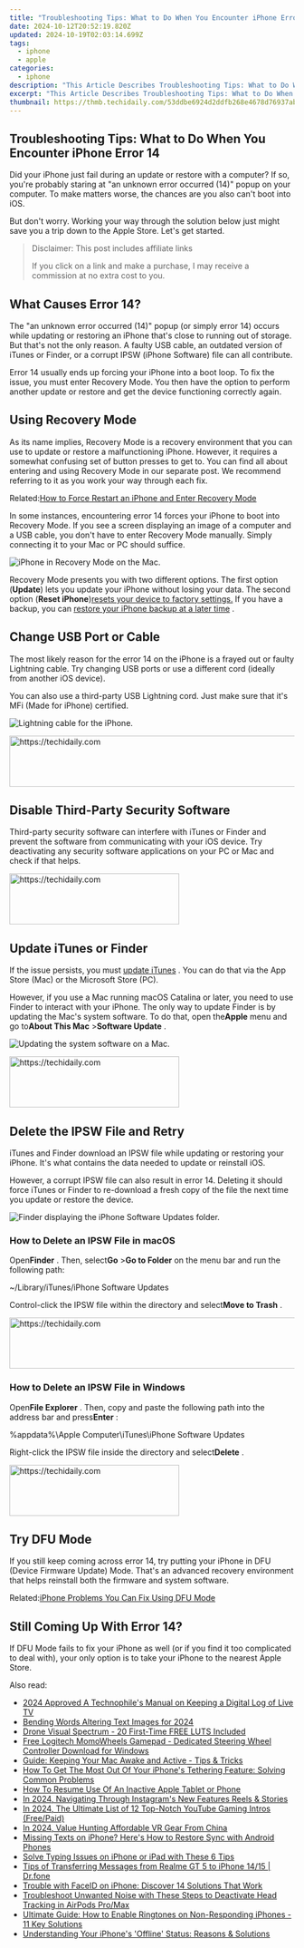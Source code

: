 ```yaml
---
title: "Troubleshooting Tips: What to Do When You Encounter iPhone Error 14"
date: 2024-10-12T20:52:19.820Z
updated: 2024-10-19T02:03:14.699Z
tags:
  - iphone
  - apple
categories:
  - iphone
description: "This Article Describes Troubleshooting Tips: What to Do When You Encounter iPhone Error 14"
excerpt: "This Article Describes Troubleshooting Tips: What to Do When You Encounter iPhone Error 14"
thumbnail: https://thmb.techidaily.com/53ddbe6924d2ddfb268e4678d76937abc181d4038a95a53ae70246e54e37c443.jpg
---
```


## Troubleshooting Tips: What to Do When You Encounter iPhone Error 14

 Did your iPhone just fail during an update or restore with a computer? If so, you're probably staring at "an unknown error occurred (14)" popup on your computer. To make matters worse, the chances are you also can't boot into iOS.

 But don't worry. Working your way through the solution below just might save you a trip down to the Apple Store. Let's get started.

>  Disclaimer: This post includes affiliate links
>
>  If you click on a link and make a purchase, I may receive a commission at no extra cost to you.
>

## What Causes Error 14?

 The "an unknown error occurred (14)" popup (or simply error 14) occurs while updating or restoring an iPhone that's close to running out of storage. But that's not the only reason. A faulty USB cable, an outdated version of iTunes or Finder, or a corrupt IPSW (iPhone Software) file can all contribute.

 Error 14 usually ends up forcing your iPhone into a boot loop. To fix the issue, you must enter Recovery Mode. You then have the option to perform another update or restore and get the device functioning correctly again.

## Using Recovery Mode

 As its name implies, Recovery Mode is a recovery environment that you can use to update or restore a malfunctioning iPhone. However, it requires a somewhat confusing set of button presses to get to. You can find all about entering and using Recovery Mode in our separate post. We recommend referring to it as you work your way through each fix.

 Related:[How to Force Restart an iPhone and Enter Recovery Mode](https://www.makeuseof.com/tag/restart-iphone-recovery-mode/)

 In some instances, encountering error 14 forces your iPhone to boot into Recovery Mode. If you see a screen displaying an image of a computer and a USB cable, you don't have to enter Recovery Mode manually. Simply connecting it to your Mac or PC should suffice.

![iPhone in Recovery Mode on the Mac.](https://static1.makeuseofimages.com/wordpress/wp-content/uploads/2021/09/1-recovery-mode.png)

 Recovery Mode presents you with two different options. The first option (**Update**) lets you update your iPhone without losing your data. The second option (**Reset iPhone**)[resets your device to factory settings.](https://www.makeuseof.com/tag/how-to-factory-reset-iphone-ipad/) If you have a backup, you can [restore your iPhone backup at a later time](https://www.makeuseof.com/tag/restore-iphone-ipad-from-backup/) .

## Change USB Port or Cable

 The most likely reason for the error 14 on the iPhone is a frayed out or faulty Lightning cable. Try changing USB ports or use a different cord (ideally from another iOS device).

 You can also use a third-party USB Lightning cord. Just make sure that it's MFi (Made for iPhone) certified.

![Lightning cable for the iPhone.](https://static1.makeuseofimages.com/wordpress/wp-content/uploads/2021/09/2-lightning-cable.jpg)

<!-- affiliate ads begin -->
<a href="https://appsumo.8odi.net/c/5597632/2130886/7443" target="_top" id="2130886">
  <img src="//a.impactradius-go.com/display-ad/7443-2130886" border="0" alt="https://techidaily.com" width="728" height="90"/>
</a>
<img height="0" width="0" src="https://appsumo.8odi.net/i/5597632/2130886/7443" style="position:absolute;visibility:hidden;" border="0" />
<!-- affiliate ads end -->

## Disable Third-Party Security Software

 Third-party security software can interfere with iTunes or Finder and prevent the software from communicating with your iOS device. Try deactivating any security software applications on your PC or Mac and check if that helps.

<!-- affiliate ads begin -->
<a href="https://aligracehair.sjv.io/c/5597632/1918698/19272" target="_top" id="1918698">
  <img src="//a.impactradius-go.com/display-ad/19272-1918698" border="0" alt="https://techidaily.com" width="300" height="90"/>
</a>
<img height="0" width="0" src="https://aligracehair.sjv.io/i/5597632/1918698/19272" style="position:absolute;visibility:hidden;" border="0" />
<!-- affiliate ads end -->

## Update iTunes or Finder

 If the issue persists, you must [update iTunes](https://www.makeuseof.com/how-to-update-itunes-mac/) . You can do that via the App Store (Mac) or the Microsoft Store (PC).

 However, if you use a Mac running macOS Catalina or later, you need to use Finder to interact with your iPhone. The only way to update Finder is by updating the Mac's system software. To do that, open the**Apple** menu and go to**About This Mac** \>**Software Update** .

![Updating the system software on a Mac.](https://static1.makeuseofimages.com/wordpress/wp-content/uploads/2021/09/3-update-system-software.png)

<!-- affiliate ads begin -->
<a href="https://aligracehair.sjv.io/c/5597632/1925468/19272" target="_top" id="1925468">
  <img src="//a.impactradius-go.com/display-ad/19272-1925468" border="0" alt="https://techidaily.com" width="300" height="90"/>
</a>
<img height="0" width="0" src="https://aligracehair.sjv.io/i/5597632/1925468/19272" style="position:absolute;visibility:hidden;" border="0" />
<!-- affiliate ads end -->

## Delete the IPSW File and Retry

 iTunes and Finder download an IPSW file while updating or restoring your iPhone. It's what contains the data needed to update or reinstall iOS.

 However, a corrupt IPSW file can also result in error 14\. Deleting it should force iTunes or Finder to re-download a fresh copy of the file the next time you update or restore the device.

![Finder displaying the iPhone Software Updates folder.](https://static1.makeuseofimages.com/wordpress/wp-content/uploads/2021/09/4-ipsw-folder.png)

### How to Delete an IPSW File in macOS

 Open**Finder** . Then, select**Go** \>**Go to Folder** on the menu bar and run the following path:

~/Library/iTunes/iPhone Software Updates

 Control-click the IPSW file within the directory and select**Move to Trash** .

<!-- affiliate ads begin -->
<a href="https://appsumo.8odi.net/c/5597632/2075475/7443" target="_top" id="2075475">
  <img src="//a.impactradius-go.com/display-ad/7443-2075475" border="0" alt="https://techidaily.com" width="728" height="90"/>
</a>
<img height="0" width="0" src="https://appsumo.8odi.net/i/5597632/2075475/7443" style="position:absolute;visibility:hidden;" border="0" />
<!-- affiliate ads end -->

### How to Delete an IPSW File in Windows

 Open**File Explorer** . Then, copy and paste the following path into the address bar and press**Enter** :

%appdata%\Apple Computer\iTunes\iPhone Software Updates

 Right-click the IPSW file inside the directory and select**Delete** .

<!-- affiliate ads begin -->
<a href="https://aligracehair.sjv.io/c/5597632/1934138/19272" target="_top" id="1934138">
  <img src="//a.impactradius-go.com/display-ad/19272-1934138" border="0" alt="https://techidaily.com" width="300" height="90"/>
</a>
<img height="0" width="0" src="https://aligracehair.sjv.io/i/5597632/1934138/19272" style="position:absolute;visibility:hidden;" border="0" />
<!-- affiliate ads end -->

## Try DFU Mode

 If you still keep coming across error 14, try putting your iPhone in DFU (Device Firmware Update) Mode. That's an advanced recovery environment that helps reinstall both the firmware and system software.

 Related:[iPhone Problems You Can Fix Using DFU Mode](https://www.makeuseof.com/tag/dfu-mode-iphone-problems/)

## Still Coming Up With Error 14?

 If DFU Mode fails to fix your iPhone as well (or if you find it too complicated to deal with), your only option is to take your iPhone to the nearest Apple Store.

<ins class="adsbygoogle"
     style="display:block"
     data-ad-format="autorelaxed"
     data-ad-client="ca-pub-7571918770474297"
     data-ad-slot="1223367746"></ins>

<ins class="adsbygoogle"
     style="display:block"
     data-ad-client="ca-pub-7571918770474297"
     data-ad-slot="8358498916"
     data-ad-format="auto"
     data-full-width-responsive="true"></ins>

<span class="atpl-alsoreadstyle">Also read:</span>
<div><ul>
<li><a href="https://screen-video-capture.techidaily.com/2024-approved-a-technophiles-manual-on-keeping-a-digital-log-of-live-tv/"><u>2024 Approved A Technophile's Manual on Keeping a Digital Log of Live TV</u></a></li>
<li><a href="https://vp-tips.techidaily.com/bending-words-altering-text-images-for-2024/"><u>Bending Words Altering Text Images for 2024</u></a></li>
<li><a href="https://extra-information.techidaily.com/drone-visual-spectrum-20-first-time-free-luts-included/"><u>Drone Visual Spectrum - 20 First-Time FREE LUTS Included</u></a></li>
<li><a href="https://hardware-help.techidaily.com/free-logitech-momowheels-gamepad-dedicated-steering-wheel-controller-download-for-windows/"><u>Free Logitech MomoWheels Gamepad - Dedicated Steering Wheel Controller Download for Windows</u></a></li>
<li><a href="https://tech-renaissance.techidaily.com/guide-keeping-your-mac-awake-and-active-tips-and-tricks/"><u>Guide: Keeping Your Mac Awake and Active - Tips & Tricks</u></a></li>
<li><a href="https://fox-that.techidaily.com/how-to-get-the-most-out-of-your-iphones-tethering-feature-solving-common-problems/"><u>How To Get The Most Out Of Your iPhone's Tethering Feature: Solving Common Problems</u></a></li>
<li><a href="https://fox-that.techidaily.com/how-to-resume-use-of-an-inactive-apple-tablet-or-phone/"><u>How To Resume Use Of An Inactive Apple Tablet or Phone</u></a></li>
<li><a href="https://instagram-clips.techidaily.com/in-2024-navigating-through-instagrams-new-features-reels-and-stories/"><u>In 2024, Navigating Through Instagram's New Features Reels & Stories</u></a></li>
<li><a href="https://youtube-lab.techidaily.com/24-the-ultimate-list-of-12-top-notch-youtube-gaming-intros-freepaid/"><u>In 2024, The Ultimate List of 12 Top-Notch YouTube Gaming Intros (Free/Paid)</u></a></li>
<li><a href="https://fox-cloud.techidaily.com/in-2024-value-hunting-affordable-vr-gear-from-china/"><u>In 2024, Value Hunting Affordable VR Gear From China</u></a></li>
<li><a href="https://fox-that.techidaily.com/missing-texts-on-iphone-heres-how-to-restore-sync-with-android-phones/"><u>Missing Texts on iPhone? Here's How to Restore Sync with Android Phones</u></a></li>
<li><a href="https://fox-that.techidaily.com/solve-typing-issues-on-iphone-or-ipad-with-these-6-tips/"><u>Solve Typing Issues on iPhone or iPad with These 6 Tips</u></a></li>
<li><a href="https://android-transfer.techidaily.com/tips-of-transferring-messages-from-realme-gt-5-to-iphone-1415-drfone-by-drfone-transfer-from-android-transfer-from-android/"><u>Tips of Transferring Messages from Realme GT 5 to iPhone 14/15 | Dr.fone</u></a></li>
<li><a href="https://fox-that.techidaily.com/trouble-with-faceid-on-iphone-discover-14-solutions-that-work/"><u>Trouble with FaceID on iPhone: Discover 14 Solutions That Work</u></a></li>
<li><a href="https://fox-that.techidaily.com/troubleshoot-unwanted-noise-with-these-steps-to-deactivate-head-tracking-in-airpods-promax/"><u>Troubleshoot Unwanted Noise with These Steps to Deactivate Head Tracking in AirPods Pro/Max</u></a></li>
<li><a href="https://fox-that.techidaily.com/ultimate-guide-how-to-enable-ringtones-on-non-responding-iphones-11-key-solutions/"><u>Ultimate Guide: How to Enable Ringtones on Non-Responding iPhones - 11 Key Solutions</u></a></li>
<li><a href="https://fox-that.techidaily.com/understanding-your-iphones-offline-status-reasons-and-solutions/"><u>Understanding Your iPhone's 'Offline' Status: Reasons & Solutions</u></a></li>
</ul></div>

